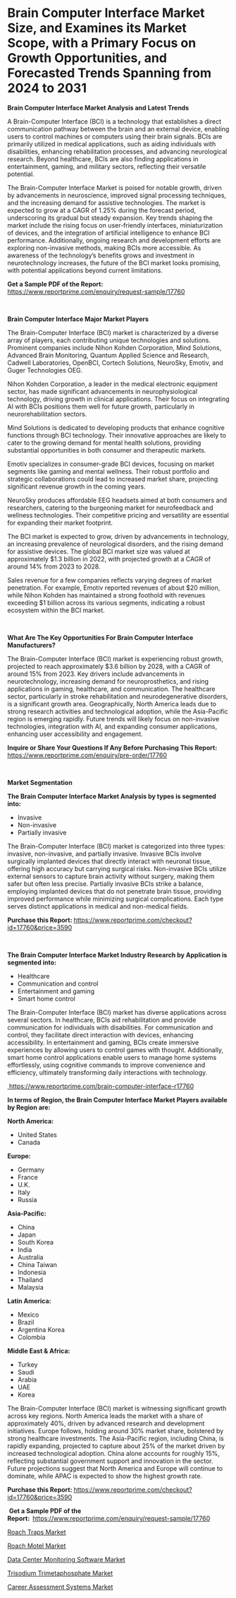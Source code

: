 <p><h1>Brain Computer Interface Market Size, and Examines its Market Scope, with a Primary Focus on Growth Opportunities, and Forecasted Trends Spanning from 2024 to 2031</h1></p><p><strong>Brain Computer Interface Market Analysis and Latest Trends</strong></p>
<p><p>A Brain-Computer Interface (BCI) is a technology that establishes a direct communication pathway between the brain and an external device, enabling users to control machines or computers using their brain signals. BCIs are primarily utilized in medical applications, such as aiding individuals with disabilities, enhancing rehabilitation processes, and advancing neurological research. Beyond healthcare, BCIs are also finding applications in entertainment, gaming, and military sectors, reflecting their versatile potential.</p><p>The Brain-Computer Interface Market is poised for notable growth, driven by advancements in neuroscience, improved signal processing techniques, and the increasing demand for assistive technologies. The market is expected to grow at a CAGR of 1.25% during the forecast period, underscoring its gradual but steady expansion. Key trends shaping the market include the rising focus on user-friendly interfaces, miniaturization of devices, and the integration of artificial intelligence to enhance BCI performance. Additionally, ongoing research and development efforts are exploring non-invasive methods, making BCIs more accessible. As awareness of the technology’s benefits grows and investment in neurotechnology increases, the future of the BCI market looks promising, with potential applications beyond current limitations.</p></p>
<p><strong>Get a Sample PDF of the Report:&nbsp;</strong> <a href="https://www.reportprime.com/enquiry/request-sample/17760?utm_campaign=121&utm_medium=2&utm_source=Github&utm_content=ia&utm_term=20112024&utm_id=brain-computer-interface">https://www.reportprime.com/enquiry/request-sample/17760</a></p>
<p>&nbsp;</p>
<p><strong>Brain Computer Interface Major Market Players</strong></p>
<p><p>The Brain-Computer Interface (BCI) market is characterized by a diverse array of players, each contributing unique technologies and solutions. Prominent companies include Nihon Kohden Corporation, Mind Solutions, Advanced Brain Monitoring, Quantum Applied Science and Research, Cadwell Laboratories, OpenBCI, Cortech Solutions, NeuroSky, Emotiv, and Guger Technologies OEG.</p><p>Nihon Kohden Corporation, a leader in the medical electronic equipment sector, has made significant advancements in neurophysiological technology, driving growth in clinical applications. Their focus on integrating AI with BCIs positions them well for future growth, particularly in neurorehabilitation sectors.</p><p>Mind Solutions is dedicated to developing products that enhance cognitive functions through BCI technology. Their innovative approaches are likely to cater to the growing demand for mental health solutions, providing substantial opportunities in both consumer and therapeutic markets.</p><p>Emotiv specializes in consumer-grade BCI devices, focusing on market segments like gaming and mental wellness. Their robust portfolio and strategic collaborations could lead to increased market share, projecting significant revenue growth in the coming years.</p><p>NeuroSky produces affordable EEG headsets aimed at both consumers and researchers, catering to the burgeoning market for neurofeedback and wellness technologies. Their competitive pricing and versatility are essential for expanding their market footprint.</p><p>The BCI market is expected to grow, driven by advancements in technology, an increasing prevalence of neurological disorders, and the rising demand for assistive devices. The global BCI market size was valued at approximately $1.3 billion in 2022, with projected growth at a CAGR of around 14% from 2023 to 2028.</p><p>Sales revenue for a few companies reflects varying degrees of market penetration. For example, Emotiv reported revenues of about $20 million, while Nihon Kohden has maintained a strong foothold with revenues exceeding $1 billion across its various segments, indicating a robust ecosystem within the BCI market.</p></p>
<p>&nbsp;</p>
<p><strong>What Are The Key Opportunities For Brain Computer Interface Manufacturers?</strong></p>
<p><p>The Brain-Computer Interface (BCI) market is experiencing robust growth, projected to reach approximately $3.6 billion by 2028, with a CAGR of around 15% from 2023. Key drivers include advancements in neurotechnology, increasing demand for neuroprosthetics, and rising applications in gaming, healthcare, and communication. The healthcare sector, particularly in stroke rehabilitation and neurodegenerative disorders, is a significant growth area. Geographically, North America leads due to strong research activities and technological adoption, while the Asia-Pacific region is emerging rapidly. Future trends will likely focus on non-invasive technologies, integration with AI, and expanding consumer applications, enhancing user accessibility and engagement.</p></p>
<p><strong>Inquire or Share Your Questions If Any Before Purchasing This Report:</strong> <a href="https://www.reportprime.com/enquiry/pre-order/17760?utm_campaign=121&utm_medium=2&utm_source=Github&utm_content=ia&utm_term=20112024&utm_id=brain-computer-interface">https://www.reportprime.com/enquiry/pre-order/17760</a></p>
<p>&nbsp;</p>
<p><strong>Market Segmentation</strong></p>
<p><strong>The Brain Computer Interface Market Analysis by types is segmented into:</strong></p>
<p><ul><li>Invasive</li><li>Non-invasive</li><li>Partially invasive</li></ul></p>
<p><p>The Brain-Computer Interface (BCI) market is categorized into three types: invasive, non-invasive, and partially invasive. Invasive BCIs involve surgically implanted devices that directly interact with neuronal tissue, offering high accuracy but carrying surgical risks. Non-invasive BCIs utilize external sensors to capture brain activity without surgery, making them safer but often less precise. Partially invasive BCIs strike a balance, employing implanted devices that do not penetrate brain tissue, providing improved performance while minimizing surgical complications. Each type serves distinct applications in medical and non-medical fields.</p></p>
<p><strong>Purchase this Report:&nbsp;</strong><a href="https://www.reportprime.com/checkout?id=17760&price=3590&utm_campaign=121&utm_medium=2&utm_source=Github&utm_content=ia&utm_term=20112024&utm_id=brain-computer-interface">https://www.reportprime.com/checkout?id=17760&price=3590</a></p>
<p>&nbsp;</p>
<p><strong>The Brain Computer Interface Market Industry Research by Application is segmented into:</strong></p>
<p><ul><li>Healthcare</li><li>Communication and control</li><li>Entertainment and gaming</li><li>Smart home control</li></ul></p>
<p><p>The Brain-Computer Interface (BCI) market has diverse applications across several sectors. In healthcare, BCIs aid rehabilitation and provide communication for individuals with disabilities. For communication and control, they facilitate direct interaction with devices, enhancing accessibility. In entertainment and gaming, BCIs create immersive experiences by allowing users to control games with thought. Additionally, smart home control applications enable users to manage home systems effortlessly, using cognitive commands to improve convenience and efficiency, ultimately transforming daily interactions with technology.</p></p>
<p><a href="https://www.reportprime.com/brain-computer-interface-r17760?utm_campaign=121&utm_medium=2&utm_source=Github&utm_content=ia&utm_term=20112024&utm_id=brain-computer-interface">&nbsp;https://www.reportprime.com/brain-computer-interface-r17760</a></p>
<p><strong>In terms of Region, the Brain Computer Interface Market Players available by Region are:</strong></p>
<p>
    <p> <strong> North America: </strong>
        <ul>
            <li>United States</li>
            <li>Canada</li>
        </ul>
        </p> 
    <p> <strong> Europe: </strong>
        <ul>
            <li>Germany</li>
            <li>France</li>
            <li>U.K.</li>
            <li>Italy</li>
            <li>Russia</li>
        </ul>
        </p> 
    <p> <strong> Asia-Pacific: </strong>
        <ul>
            <li>China</li>
            <li>Japan</li>
            <li>South Korea</li>
            <li>India</li>
            <li>Australia</li>
            <li>China Taiwan</li>
            <li>Indonesia</li>
            <li>Thailand</li>
            <li>Malaysia</li>
        </ul>
        </p> 
    <p> <strong> Latin America: </strong>
        <ul>
            <li>Mexico</li>
            <li>Brazil</li>
            <li>Argentina Korea</li>
            <li>Colombia</li>
        </ul>
        </p> 
    <p> <strong> Middle East & Africa: </strong>
        <ul>
            <li>Turkey</li>
            <li>Saudi</li>
            <li>Arabia</li>
            <li>UAE</li>
            <li>Korea</li>
        </ul>
    </p>
    </p>
<p><p>The Brain-Computer Interface (BCI) market is witnessing significant growth across key regions. North America leads the market with a share of approximately 40%, driven by advanced research and development initiatives. Europe follows, holding around 30% market share, bolstered by strong healthcare investments. The Asia-Pacific region, including China, is rapidly expanding, projected to capture about 25% of the market driven by increased technological adoption. China alone accounts for roughly 15%, reflecting substantial government support and innovation in the sector. Future projections suggest that North America and Europe will continue to dominate, while APAC is expected to show the highest growth rate.</p></p>
<p><strong>Purchase this Report: </strong><a href="https://www.reportprime.com/checkout?id=17760&price=3590&utm_campaign=121&utm_medium=2&utm_source=Github&utm_content=ia&utm_term=20112024&utm_id=brain-computer-interface">https://www.reportprime.com/checkout?id=17760&price=3590</a></p>
<p>&nbsp;<strong>Get a Sample PDF of the Report:&nbsp;&nbsp;</strong><a href="https://www.reportprime.com/enquiry/request-sample/17760?utm_campaign=121&utm_medium=2&utm_source=Github&utm_content=ia&utm_term=20112024&utm_id=brain-computer-interface">https://www.reportprime.com/enquiry/request-sample/17760</a></p>
<p><strong></strong></p>
<p><p><a href="https://www.linkedin.com/pulse/regional-adaptations-global-roach-traps-market-trends-overview-fz1lc?utm_campaign=121&utm_medium=2&utm_source=Github&utm_content=ia&utm_term=20112024&utm_id=brain-computer-interface">Roach Traps Market</a></p><p><a href="https://www.linkedin.com/pulse/global-roach-motel-market-analysis-trends-forecasts-growth-iwlic?utm_campaign=121&utm_medium=2&utm_source=Github&utm_content=ia&utm_term=20112024&utm_id=brain-computer-interface">Roach Motel Market</a></p><p><a href="https://issuu.com/reportprime-2/docs/data-center-monitoring-software-mar_0134407a3931ae?utm_campaign=121&utm_medium=2&utm_source=Github&utm_content=ia&utm_term=20112024&utm_id=brain-computer-interface">Data Center Monitoring Software Market</a></p><p><a href="https://www.linkedin.com/pulse/trisodium-trimetaphosphate-market-trends-detailed-study-e4cle?utm_campaign=121&utm_medium=2&utm_source=Github&utm_content=ia&utm_term=20112024&utm_id=brain-computer-interface">Trisodium Trimetaphosphate Market</a></p><p><a href="https://issuu.com/reportprime-2/docs/career-assessment-systems-market-si_217721fc8d6fa3?utm_campaign=121&utm_medium=2&utm_source=Github&utm_content=ia&utm_term=20112024&utm_id=brain-computer-interface">Career Assessment Systems Market</a></p></p>